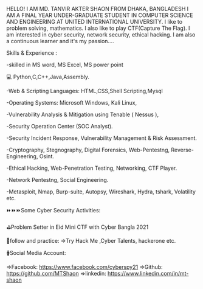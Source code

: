 HELLO! I AM MD. TANVIR AKTER SHAON FROM DHAKA, BANGLADESH I AM A FINAL YEAR UNDER-GRADUATE STUDENT IN COMPUTER SCIENCE AND ENGINEERING AT UNITED INTERNATIONAL UNIVERSITY. I like to problem solving, mathematics. I also like to play CTF(Capture The Flag). I am interested in cyber security, network security, ethical hacking. I am also a continuous learner and it's my passion....

Skills & Experience :

-skilled in MS word, MS Excel, MS power point

💻 Python,C,C++,Java,Assembly.

-Web & Scripting Languages: HTML,CSS,Shell Scripting,Mysql

-Operating Systems: Microsoft Windows, Kali Linux,

-Vulnerability Analysis & Mitigation using Tenable ( Nessus ),

-Security Operation Center (SOC Analyst).

-Security Incident Response, Vulnerability Management & Risk Assessment.

-Cryptography, Stegnography, Digital Forensics, Web-Pentestng, Reverse-Engineering, Osint.

-Ethical Hacking, Web-Penetration Testing, Networking, CTF Player.

-Network Pentestng, Social Engineering.

-Metasploit, Nmap, Burp-suite, Autopsy, Wireshark, Hydra, tshark, Volatility etc.

⏩⏩⏩Some Cyber Security Activities:

⛳Problem Setter in Eid Mini CTF with Cyber Bangla 2021

👀follow and practice: =>Try Hack Me ,Cyber Talents, hackerone etc.

🚺Social Media Account:

=>Facebook: https://www.facebook.com/cyberspy21 
=>Github: https://github.com/MTShaon
=>linkedin: https://www.linkedin.com/in/mt-shaon
<!---
MTShaon/MTShaon is a ✨ special ✨ repository because its `README.md` (this file) appears on your GitHub profile.
You can click the Preview link to take a look at your changes.
--->
